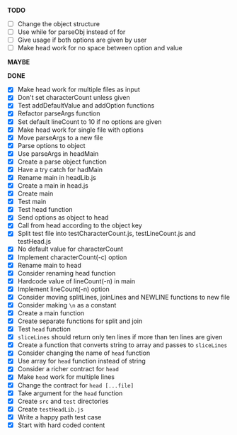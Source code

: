 **TODO**
- [ ] Change the object structure
- [ ] Use while for parseObj instead of for
- [ ] Give usage if both options are given by user 
- [ ] Make head work for no space between option and value
 
**MAYBE**

**DONE**
- [x] Make head work for multiple files as input
- [x] Don't set characterCount unless given
- [x] Test addDefaultValue and addOption functions
- [x] Refactor parseArgs function
- [x] Set default lineCount to 10 if no options are given
- [x] Make head work for single file with options
- [x] Move parseArgs to a new file
- [x] Parse options to object
- [x] Use parseArgs in headMain
- [x] Create a parse object function
- [x] Have a try catch for hadMain
- [x] Rename main in headLib.js
- [x] Create a main in head.js
- [x] Create main
- [x] Test main
- [x] Test head function
- [x] Send options as object to head
- [x] Call from head according to the object key
- [x] Split test file into testCharacterCount.js, testLineCount.js and testHead.js
- [x] No default value for characterCount
- [x] Implement characterCount(-c) option
- [x] Rename main to head 
- [x] Consider renaming head function
- [x] Hardcode value of lineCount(-n) in main 
- [x] Implement lineCount(-n) option
- [x] Consider moving splitLines, joinLines and NEWLINE functions to new file
- [x] Consider making `\n` as a constant
- [x] Create a main function 
- [x] Create separate functions for split and join
- [x] Test `head` function 
- [x] `sliceLines` should return only ten lines if more than ten lines are given
- [x] Create a function that converts string to array and passes to `sliceLines`
- [x] Consider changing the name of `head` function
- [x] Use array for `head` function instead of string
- [x] Consider a richer contract for `head`
- [x] Make `head` work for multiple lines
- [x] Change the contract for `head [...file]`
- [x] Take argument for the `head` function
- [x] Create `src` and `test` directories
- [x] Create `testHeadLib.js`
- [x] Write a happy path test case
- [x] Start with hard coded content